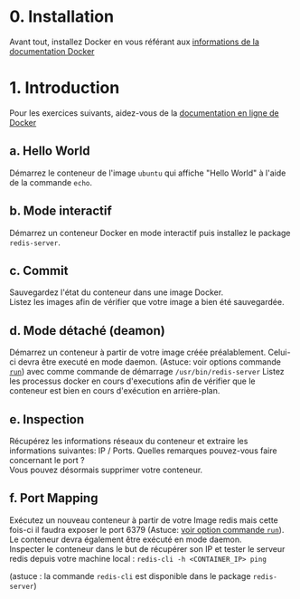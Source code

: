 # 0. Installation

Avant tout, installez Docker en vous référant aux [informations de la documentation Docker](http://docs.docker.io/en/latest/installation/)

# 1. Introduction

Pour les exercices suivants, aidez-vous de la [documentation en ligne de Docker](http://docs.docker.io/en/latest/reference/commandline/)

## a. Hello World

Démarrez le conteneur de l'image `ubuntu` qui affiche "Hello World" à l'aide de la commande `echo`.

## b. Mode interactif

Démarrez un conteneur Docker en mode interactif puis installez le package `redis-server`.

## c. Commit

Sauvegardez l'état du conteneur dans une image Docker.  
Listez les images afin de vérifier que votre image a bien été sauvegardée.

## d. Mode détaché (deamon)

Démarrez un conteneur à partir de votre image créée préalablement. Celui-ci devra être executé en mode daemon. (Astuce: voir options commande [`run`](http://docs.docker.io/en/latest/reference/commandline/cli/#run)) avec comme commande de démarrage `/usr/bin/redis-server`
Listez les processus docker en cours d'executions afin de vérifier que le conteneur est bien en cours d'exécution en arrière-plan.

## e. Inspection

Récupérez les informations réseaux du conteneur et extraire les informations suivantes: IP / Ports.
Quelles remarques pouvez-vous faire concernant le port ?  
Vous pouvez désormais supprimer votre conteneur.

## f. Port Mapping

Exécutez un nouveau conteneur à partir de votre Image redis mais cette fois-ci il faudra exposer le port 6379 (Astuce: [voir option commande `run`](http://docs.docker.io/en/latest/reference/run/)). Le conteneur devra également être exécuté en mode daemon.  
Inspecter le conteneur dans le but de récupérer son IP et tester le serveur redis depuis votre machine local : `redis-cli -h <CONTAINER_IP> ping`

(astuce : la commande `redis-cli` est disponible dans le package `redis-server`)
